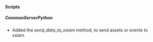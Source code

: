 
#### Scripts

##### CommonServerPython

- Added the *send_data_to_xsiam* method, to send assets or events to xsiam.